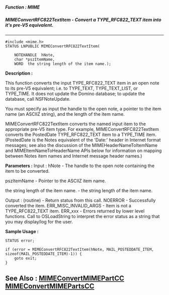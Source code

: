 ##### Function : MIME
##### MIMEConvertRFC822TextItem - Convert a TYPE_RFC822_TEXT item into it's pre-V5 equivalent.
---
```
#include <mime.h>
STATUS LNPUBLIC MIMEConvertRFC822TextItem(

	NOTEHANDLE  hNote,
	char *pszItemName,
	WORD  the string length of the item name.);
```
**Description :**

This function converts the input TYPE_RFC822_TEXT item in an open note to its 
pre-V5 equivalent; i.e. to TYPE_TEXT, TYPE_TEXT_LIST, or TYPE_TIME.    It does 
not update the Domino database; to update the database, call NSFNoteUpdate.

You must specify as input the handle to the open note, a pointer to the item 
name (an ASCIIZ string), and the length of the item name.

MIMEConvertRFC822TextItem converts the named input item to the appropriate 
pre-V5 item type.  For example, MIMEConvertRFC822TextItem converts the 
PostedDate TYPE_RFC822_TEXT item to a TYPE_TIME item.  (PostedDate is the Notes 
equivalent of the 'Date:' header in Internet format messages; see also the 
discussion of the MIMEHeaderNameToItemName and MIMEItemNameToHeaderName APIs 
below for information on mapping between Notes item names and Internet message 
header names.)


**Parameters :**
Input :
hNote  -  The handle to the open note containing the item to be converted.

pszItemName  -  Pointer to the ASCIIZ item name.

the string length of the item name.  -  the string length of the item name.

Output :
(routine)  -  Return status from this call.
	NOERROR - Successfully converted the item.
	ERR_MISC_INVALID_ARGS - Item is not a TYPE_RFC822_TEXT item.
	ERR_xxx - Errors returned by lower level functions.  Call to OSLoadString to interpret the error status as a string that you may display/log for the user.




**Sample Usage :**
```
STATUS error;

if (error = MIMEConvertRFC822TextItem(hNote, MAIL_POSTEDDATE_ITEM, 
sizeof(MAIL_POSTEDDATE_ITEM)-1)) {
	goto exit;
}

```
**See Also :**
[MIMEConvertMIMEPartCC](/domino-c-api-docs/reference/Func/MIMEConvertMIMEPartCC)
[MIMEConvertMIMEPartsCC](/domino-c-api-docs/reference/Func/MIMEConvertMIMEPartsCC)
---
